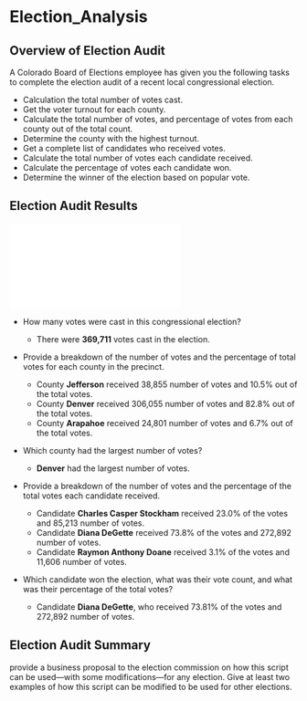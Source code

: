 # Election_Analysis

## Overview of Election Audit
A Colorado Board of Elections employee has given you the following tasks to complete the election audit of a recent local congressional election.

- Calculation the total number of votes cast.
- Get the voter turnout for each county.
- Calculate the total number of votes, and percentage of votes from each county out of the total count.
- Determine the county with the highest turnout.
- Get a complete list of candidates who received votes.
- Calculate the total number of votes each candidate received.
- Calculate the percentage of votes each candidate won.
- Determine the winner of the election based on popular vote.

## Election Audit Results
![Election Results in TXT](Resources/election_results.txt)
- How many votes were cast in this congressional election?
    - There were **369,711** votes cast in the election.

- Provide a breakdown of the number of votes and the percentage of total votes for each county in the precinct.
    - County **Jefferson** received 38,855 number of votes and 10.5% out of the total votes.
    - County **Denver** received 306,055 number of votes and 82.8% out of the total votes.
    - County **Arapahoe** received 24,801 number of votes and 6.7% out of the total votes.

- Which county had the largest number of votes?
    - **Denver** had the largest number of votes.

- Provide a breakdown of the number of votes and the percentage of the total votes each candidate received.
    - Candidate **Charles Casper Stockham** received 23.0% of the votes and 85,213 number of votes.
    - Candidate **Diana DeGette** received 73.8% of the votes and 272,892 number of votes.
    - Candidate **Raymon Anthony Doane** received 3.1% of the votes and 11,606 number of votes.

- Which candidate won the election, what was their vote count, and what was their percentage of the total votes?
    - Candidate **Diana DeGette**, who received 73.81% of the votes and 272,892 number of votes.


## Election Audit Summary
provide a business proposal to the election commission on how this script can be used—with some modifications—for any election. Give at least two examples of how this script can be modified to be used for other elections.



